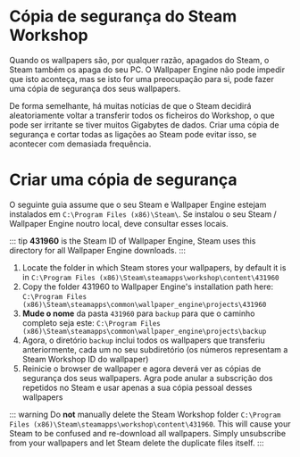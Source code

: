 # Cópia de segurança do Steam Workshop

Quando os wallpapers são, por qualquer razão, apagados do Steam, o Steam também os apaga do seu PC. O Wallpaper Engine não pode impedir que isto aconteça, mas se isto for uma preocupação para si, pode fazer uma cópia de segurança dos seus wallpapers.

De forma semelhante, há muitas notícias de que o Steam decidirá aleatoriamente voltar a transferir todos os ficheiros do Workshop, o que pode ser irritante se tiver muitos Gigabytes de dados. Criar uma cópia de segurança e cortar todas as ligações ao Steam pode evitar isso, se acontecer com demasiada frequência.

# Criar uma cópia de segurança

O seguinte guia assume que o seu Steam e Wallpaper Engine estejam instalados em `C:\Program Files (x86)\Steam\`. Se instalou o seu Steam / Wallpaper Engine noutro local, deve consultar esses locais.

::: tip
**431960** is the Steam ID of Wallpaper Engine, Steam uses this directory for all Wallpaper Engine downloads.
:::

1. Locate the folder in which Steam stores your wallpapers, by default it is in `C:\Program Files (x86)\Steam\steamapps\workshop\content\431960`
2. Copy the folder 431960 to Wallpaper Engine's installation path here: `C:\Program Files (x86)\Steam\steamapps\common\wallpaper_engine\projects\431960`
3. **Mude o nome** da pasta `431960` para `backup` para que o caminho completo seja este: `C:\Program Files (x86)\Steam\steamapps\common\wallpaper_engine\projects\backup`
4. Agora, o diretório `backup` inclui todos os wallpapers que transferiu anteriormente, cada um no seu subdiretório (os números representam a Steam Workshop ID do wallpaper)
5. Reinicie o browser de wallpaper e agora deverá ver as cópias de segurança dos seus wallpapers. Agra pode anular a subscrição dos repetidos no Steam e usar apenas a sua cópia pessoal desses wallpapers

::: warning
Do **not** manually delete the Steam Workshop folder `C:\Program Files (x86)\Steam\steamapps\workshop\content\431960`. This will cause your Steam to be confused and re-download all wallpapers. Simply unsubscribe from your wallpapers and let Steam delete the duplicate files itself.
:::